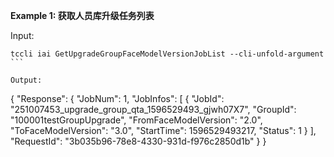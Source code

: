 **Example 1: 获取人员库升级任务列表**



Input: 

```
tccli iai GetUpgradeGroupFaceModelVersionJobList --cli-unfold-argument ```

Output: 
```
{
    "Response": {
        "JobNum": 1,
        "JobInfos": [
            {
                "JobId": "251007453_upgrade_group_qta_1596529493_gjwh07X7",
                "GroupId": "100001testGroupUpgrade",
                "FromFaceModelVersion": "2.0",
                "ToFaceModelVersion": "3.0",
                "StartTime": 1596529493217,
                "Status": 1
            }
        ],
        "RequestId": "3b035b96-78e8-4330-931d-f976c2850d1b"
    }
}
```

